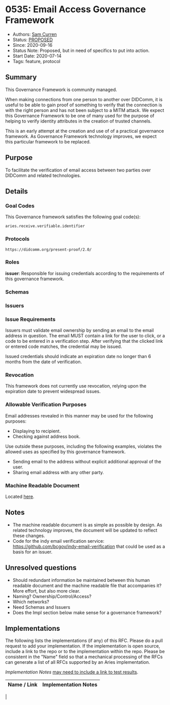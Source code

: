# 0535: Email Access Governance Framework
- Authors: [Sam Curren](telegramsam@gmail.com)
- Status: [PROPOSED](/README.md#proposed)
- Since: 2020-09-16
- Status Note: Proposed, but in need of specifics to put into action.
- Start Date: 2020-07-14
- Tags: feature, protocol

## Summary

This Governance Framework is community managed.

When making connections from one person to another over DIDComm, it is useful to be able to gain proof of something to verify that the connection is with the right person and has not been subject to a MITM attack. We expect this Governance Framework to be one of many used for the purpose of helping to verify identity attributes in the creation of trusted channels.

This is an early attempt at the creation and use of of a practical governance framework. As Governance Framework technology improves, we expect this particular framework to be replaced.

## Purpose

To facilitate the verification of email access between two parties over DIDComm and related technologies.

## Details

### Goal Codes

This Governance framework satisfies the following goal code(s):

`aries.receive.verifiable.identifier`

### Protocols

`https://didcomm.org/present-proof/2.0/`

### Roles

**issuer**: Responsible for issuing credentials according to the requirements of this governance framework.

### Schemas

<schemas listed here>

### Issuers

<list of issuers here>

### Issue Requirements

Issuers must validate email ownership by sending an email to the email address in question. The email MUST contain a link for the user to click, or a code to be entered in a verification step. After verifying that the clicked link or entered code matches, the credential may be issued.

Issued credentials should indicate an expiration date no longer than 6 months from the date of verification.

### Revocation

This framework does not currently use revocation, relying upon the expiration date to prevent widespread issues.

### Allowable Verification Purposes

Email addresses revealed in this manner may be used for the following purposes:

- Displaying to recipient.
- Checking against address book.

Use outside these purposes, including the following examples, violates the allowed uses as specified by this governance framework.

- Sending email to the address without explicit additional approval of the user.
- Sharing email address with any other party.

### Machine Readable Document

Located [here](data.json).

## Notes

- The machine readable document is as simple as possible by design. As related technology improves, the document will be updated to reflect these changes.
- Code for the indy email verification service: https://github.com/bcgov/indy-email-verification that could be used as a basis for an issuer.

## Unresolved questions

- Should redundant information be maintained between this human readable document and the machine readable file that accompanies it? More effort, but also more clear.
- Naming? Ownership/Control/Access?
- Which networks?
- Need Schemas and Issuers
- Does the Impl section below make sense for a governance framework?
## Implementations

The following lists the implementations (if any) of this RFC. Please do a pull request to add your implementation. If the implementation is open source, include a link to the repo or to the implementation within the repo. Please be consistent in the "Name" field so that a mechanical processing of the RFCs can generate a list of all RFCs supported by an Aries implementation.

*Implementation Notes* [may need to include a link to test results](README.md#accepted).

Name / Link | Implementation Notes
--- | ---
 | 

